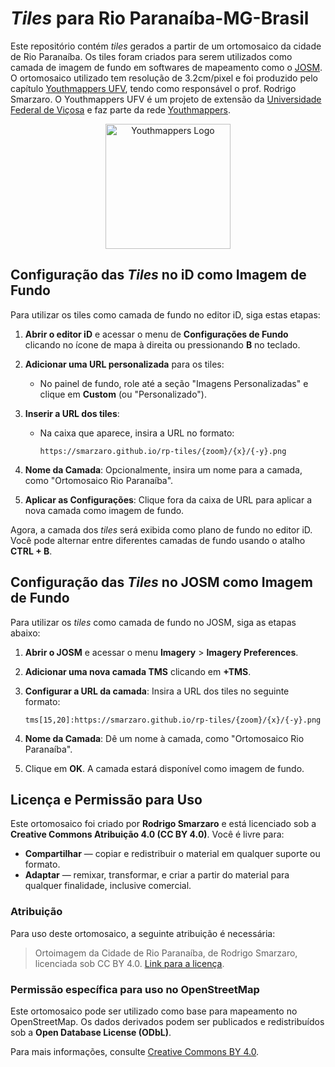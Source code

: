 # *Tiles* para Rio Paranaíba-MG-Brasil  


Este repositório contém *tiles* gerados a partir de um ortomosaico da cidade de Rio Paranaíba. Os tiles foram criados para serem utilizados como camada de imagem de fundo em softwares de mapeamento como o [JOSM](https://josm.openstreetmap.de/). O ortomosaico utilizado tem resolução de 3.2cm/pixel e foi produzido pelo capítulo [Youthmappers UFV](https://www.instagram.com/youthmappers.ufv/), tendo como responsável o prof. Rodrigo Smarzaro. O Youthmappers UFV é um projeto de extensão da [Universidade Federal de Viçosa](https://www.ufv.br/campus-rio-paranaiba/) e faz parte da rede [Youthmappers](https://www.youthmappers.org/).

<p align="center">
  <img src="https://upload.wikimedia.org/wikipedia/commons/thumb/d/d6/YouthMappersUFV_transparente.png/240px-YouthMappersUFV_transparente.png" alt="Youthmappers Logo" width="200">
</p>

## Configuração das *Tiles* no iD como Imagem de Fundo

Para utilizar os tiles como camada de fundo no editor iD, siga estas etapas:

1. **Abrir o editor iD** e acessar o menu de **Configurações de Fundo** clicando no ícone de mapa à direita ou pressionando **B** no teclado.

2. **Adicionar uma URL personalizada** para os tiles:
   - No painel de fundo, role até a seção "Imagens Personalizadas" e clique em **Custom** (ou "Personalizado").

3. **Inserir a URL dos tiles**: 
   - Na caixa que aparece, insira a URL no formato:
     
     ```
     https://smarzaro.github.io/rp-tiles/{zoom}/{x}/{-y}.png
     ```

4. **Nome da Camada**: Opcionalmente, insira um nome para a camada, como "Ortomosaico Rio Paranaíba".

5. **Aplicar as Configurações**: Clique fora da caixa de URL para aplicar a nova camada como imagem de fundo.

Agora, a camada dos *tiles* será exibida como plano de fundo no editor iD. Você pode alternar entre diferentes camadas de fundo usando o atalho **CTRL + B**.
         
## Configuração das *Tiles* no JOSM como Imagem de Fundo

Para utilizar os *tiles* como camada de fundo no JOSM, siga as etapas abaixo:

1.  **Abrir o JOSM** e acessar o menu **Imagery** > **Imagery Preferences**.
    
2.  **Adicionar uma nova camada TMS** clicando em **+TMS**.
    
3.  **Configurar a URL da camada**: Insira a URL dos tiles no seguinte formato:
     
    ```
    tms[15,20]:https://smarzaro.github.io/rp-tiles/{zoom}/{x}/{-y}.png
    ``` 
    
5.  **Nome da Camada**: Dê um nome à camada, como "Ortomosaico Rio Paranaíba".
    
6.  Clique em **OK**. A camada estará disponível como imagem de fundo.

## Licença e Permissão para Uso

Este ortomosaico foi criado por **Rodrigo Smarzaro** e está licenciado sob a **Creative Commons Atribuição 4.0 (CC BY 4.0)**. Você é livre para:
- **Compartilhar** — copiar e redistribuir o material em qualquer suporte ou formato.
- **Adaptar** — remixar, transformar, e criar a partir do material para qualquer finalidade, inclusive comercial.

### Atribuição
Para uso deste ortomosaico, a seguinte atribuição é necessária:
> Ortoimagem da Cidade de Rio Paranaíba, de Rodrigo Smarzaro, licenciada sob CC BY 4.0. [Link para a licença](https://creativecommons.org/licenses/by/4.0/).

### Permissão específica para uso no OpenStreetMap
Este ortomosaico pode ser utilizado como base para mapeamento no OpenStreetMap. Os dados derivados podem ser publicados e redistribuídos sob a **Open Database License (ODbL)**.

Para mais informações, consulte [Creative Commons BY 4.0](https://creativecommons.org/licenses/by/4.0/).

